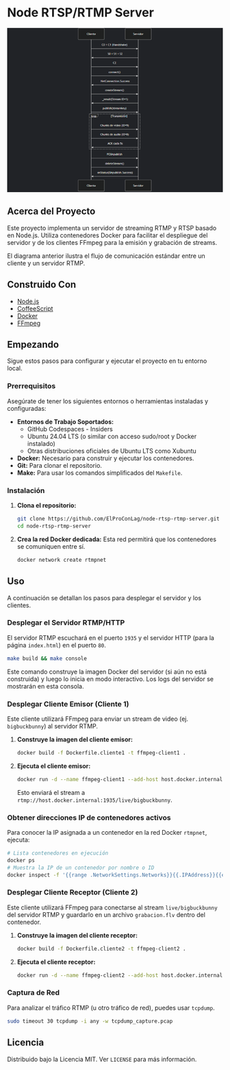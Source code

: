 # Node RTSP/RTMP Server

![RTMP Client-Server Interaction](image.png)


## Acerca del Proyecto

Este proyecto implementa un servidor de streaming RTMP y RTSP basado en Node.js. Utiliza contenedores Docker para facilitar el despliegue del servidor y de los clientes FFmpeg para la emisión y grabación de streams.

El diagrama anterior ilustra el flujo de comunicación estándar entre un cliente y un servidor RTMP.

## Construido Con

*   [Node.js](https://nodejs.org/)
*   [CoffeeScript](https://coffeescript.org/)
*   [Docker](https://www.docker.com/)
*   [FFmpeg](https://ffmpeg.org/)
## Empezando

Sigue estos pasos para configurar y ejecutar el proyecto en tu entorno local.

### Prerrequisitos

Asegúrate de tener los siguientes entornos o herramientas instaladas y configuradas:

*   **Entornos de Trabajo Soportados:**
    *   GitHub Codespaces - Insiders
    *   Ubuntu 24.04 LTS (o similar con acceso sudo/root y Docker instalado)
    *   Otras distribuciones oficiales de Ubuntu LTS como Xubuntu
*   **Docker:** Necesario para construir y ejecutar los contenedores.
*   **Git:** Para clonar el repositorio.
*   **Make:** Para usar los comandos simplificados del `Makefile`.

### Instalación

1.  **Clona el repositorio:**
    ```bash
    git clone https://github.com/ElProConLag/node-rtsp-rtmp-server.git
    cd node-rtsp-rtmp-server
    ```

2.  **Crea la red Docker dedicada:**
    Esta red permitirá que los contenedores se comuniquen entre sí.
    ```bash
    docker network create rtmpnet
    ```

## Uso

A continuación se detallan los pasos para desplegar el servidor y los clientes.

### Desplegar el Servidor RTMP/HTTP

El servidor RTMP escuchará en el puerto `1935` y el servidor HTTP (para la página `index.html`) en el puerto `80`.

```bash
make build && make console
```
Este comando construye la imagen Docker del servidor (si aún no está construida) y luego lo inicia en modo interactivo. Los logs del servidor se mostrarán en esta consola.

### Desplegar Cliente Emisor (Cliente 1)

Este cliente utilizará FFmpeg para enviar un stream de video (ej. `bigbuckbunny`) al servidor RTMP.

1.  **Construye la imagen del cliente emisor:**
    ```bash
    docker build -f Dockerfile.cliente1 -t ffmpeg-client1 .
    ```

2.  **Ejecuta el cliente emisor:**
    ```bash
    docker run -d --name ffmpeg-client1 --add-host host.docker.internal:host-gateway --network rtmpnet ffmpeg-client1
    ```
    Esto enviará el stream a `rtmp://host.docker.internal:1935/live/bigbuckbunny`.

### Obtener direcciones IP de contenedores activos

Para conocer la IP asignada a un contenedor en la red Docker `rtmpnet`, ejecuta:

```bash
# Lista contenedores en ejecución
docker ps
# Muestra la IP de un contenedor por nombre o ID
docker inspect -f '{{range .NetworkSettings.Networks}}{{.IPAddress}}{{end}}' <nombre_o_id_contenedor>
```

### Desplegar Cliente Receptor (Cliente 2)

Este cliente utilizará FFmpeg para conectarse al stream `live/bigbuckbunny` del servidor RTMP y guardarlo en un archivo `grabacion.flv` dentro del contenedor.

1.  **Construye la imagen del cliente receptor:**
    ```bash
    docker build -f Dockerfile.cliente2 -t ffmpeg-client2 .
    ```

2.  **Ejecuta el cliente receptor:**
    ```bash
    docker run -d --name ffmpeg-client2 --add-host host.docker.internal:host-gateway --network rtmpnet ffmpeg-client2
    ```

### Captura de Red

Para analizar el tráfico RTMP (u otro tráfico de red), puedes usar `tcpdump`.

```bash
sudo timeout 30 tcpdump -i any -w tcpdump_capture.pcap
```

## Licencia

Distribuido bajo la Licencia MIT. Ver `LICENSE` para más información.
